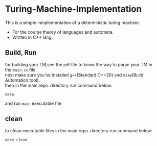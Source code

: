 # Turing-Machine-Implementation

This is a simple inmplementation of a deterministic turing machine.

+ For the course theory of languages and automata.
+ Written in C++ lang.

## Build, Run

for building your TM,see the `pdf` file to know the way to parse your TM in the `main.cc` file.<br>
next make sure you've installed `g++`(Standard C++20) and `make`(Build Automation tool).<br>
then in the main repo. directory run command below:<br>
```
make
```
and run `main` executable file.

## clean

to clean executable files in the main repo. directory run command below:<br>
```
make clean
```



